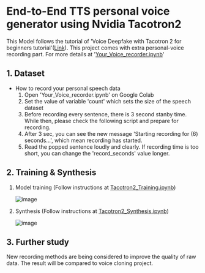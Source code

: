 End-to-End TTS personal voice generator using Nvidia Tacotron2
=============

This Model follows the tutorial of 'Voice Deepfake with Tacotron 2 for beginners tutorial'([Link](https://www.youtube.com/watch?v=gVqSEIr2PD4)). This project comes with extra personal-voice recording part. For more details at '[Your_Voice_recorder.ipynb](https://github.com/epona7471/Portfolio_Yoon-Kang/blob/main/TTS_PersonalVoice_Tacotron2/Your_Voice_recorder.ipynb)'

## 1. Dataset

- How to record your personal speech data
   1. Open 'Your_Voice_recorder.ipynb' on Google Colab 
   2. Set the value of variable 'count' which sets the size of the speech dataset
   3. Before recording every sentence, there is 3 second stanby time. While then, please check the following script and prepare for recording.   
   4. After 3 sec, you can see the new message 'Starting recording for (6) seconds...', which mean recording has started.
   5. Read the popped sentence loudly and clearly. If recording time is too short, you can change the 'record_seconds' value longer.

## 2. Training & Synthesis 

1) Model training (Follow instructions at [Tacotron2_Training.ipynb](https://github.com/epona7471/Portfolio_Yoon-Kang/blob/main/TTS_PersonalVoice_Tacotron2/Tacotron2_Training.ipynb))  
 
   ![image](https://user-images.githubusercontent.com/13134929/134140263-33fd0890-d2e8-450e-8977-32a79c3c5fba.png)

2) Synthesis (Follow instructions at [Tacotron2_Synthesis.ipynb](https://github.com/epona7471/Portfolio_Yoon-Kang/blob/main/TTS_PersonalVoice_Tacotron2/Tacotron2_Synthesis.ipynb))   

   ![image](https://user-images.githubusercontent.com/13134929/134140641-89b6aab9-803b-48a8-b487-5e020472e8eb.png)

## 3. Further study
  New recording methods are being considered to improve the quality of raw data. The result will be compared to voice cloning project.
